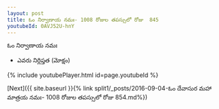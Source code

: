 ```yaml
---
layout: post
title: ఓం నిర్వాణాయ నమః- 1008 రోజుల తపస్సులో రోజు  845
youtubeId: 0AVJ52U-hnY
---
```

 
 
 ఓం నిర్వాణాయ నమః  
 
 -  ఎవరు నిర్లిప్తత (మోక్షం) 
 
  
 
  
 
 
 
 
 
 


{% include youtubePlayer.html id=page.youtubeId %}
 
[Next]({{ site.baseurl }}{% link  split1/_posts/2016-09-04-ఓం దేవాసుర మహా మాత్రయ నమః- 1008 రోజుల తపస్సులో రోజు  854.md%})
 
